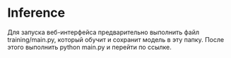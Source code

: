 # Inference
Для запуска веб-интерфейса предварительно выполнить файл training/main.py, который обучит и сохранит модель в эту папку.
После этого выполнить python main.py и перейти по ссылке.
